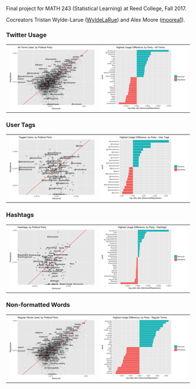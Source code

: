 Final project for MATH 243 (Statistical Learning) at Reed College, Fall 2017.

Cocreators Tristan Wylde-Larue ([WyldeLaRue](https://github.com/WyldeLaRue)) and Alex Moore ([moorea1](https://github.com/moorea1)).

### Twitter Usage

<table>
<tr><td><img src="images/all_words_dot.png"></td>
<td><img src="images/all_words_bar.png"></td>
</tr>
</table>

### User Tags

<table>
<tr><td><img src="images/user_tags_dot.png"></td>
<td><img src="images/user_tags_bar.png"></td>
</tr>
</table>

### Hashtags

<table>
<tr><td><img src="images/hash_tags_dot.png"></td>
<td><img src="images/hash_tags_bar.png"></td>
</tr>
</table>

### Non-formatted Words

<table>
<tr><td><img src="images/reg_words_dot.png"></td>
<td><img src="images/reg_words_bar.png"></td>
</tr>
</table>
